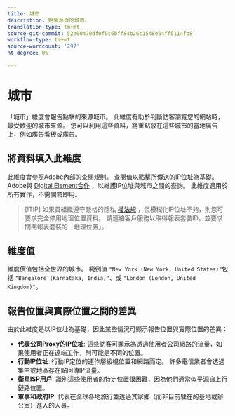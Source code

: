 ```yaml
---
title: 城市
description: 點擊源自的城市。
translation-type: tm+mt
source-git-commit: 52e00470df0f0c6bff84b26c1548e64ff5114fb8
workflow-type: tm+mt
source-wordcount: '297'
ht-degree: 0%

---
```



# 城市

「城市」維度會報告點擊的來源城市。 此維度有助於判斷訪客瀏覽您的網站時，最受歡迎的城市來源。 您可以利用這些資料，將重點放在這些城市的當地廣告上，例如廣告看板或廣告。

## 將資料填入此維度

此維度會參照Adobe內部的查閱規則。 查閱值以點擊所傳送的IP位址為基礎。 Adobe與 [Digital Element合作](https://www.digitalelement.com/) ，以維護IP位址與城市之間的查詢。 此維度適用於所有實作，不需開箱即用。

> [!TIP] 如果貴組織遵守嚴格的隱私 [權法規](/help/admin/admin/general-acct-settings-admin.md) ，但模糊化IP位址不夠，則您可要求完全停用地理位置資料。 請連絡客戶服務以取得報表套裝ID，並要求關閉報表套裝的「地理位置」。

## 維度值

維度價值包括全世界的城市。 範例值 `"New York (New York, United States)"`包括 `"Bangalore (Karnataka, India)"`、或 `"London (London, United Kingdom)"`。

## 報告位置與實際位置之間的差異

由於此維度是以IP位址為基礎，因此某些情況可顯示報告位置與實際位置的差異：

* **代表公司Proxy的IP位址**: 這些訪客可顯示為透過使用者公司網路的流量，如果使用者正在遠端工作，則可能是不同的位置。
* **行動IP位址**: 行動IP定位的運作層級視位置和網路而定。 許多電信業者會透過集中或地區存在點回傳IP流量。
* **衛星ISP用戶**: 識別這些使用者的特定位置很困難，因為他們通常似乎源自上行鏈路位置。
* **軍事和政府IP**: 代表在全球各地旅行並透過其家鄉（而非目前駐在的基地或辦公室）進入的人員。
